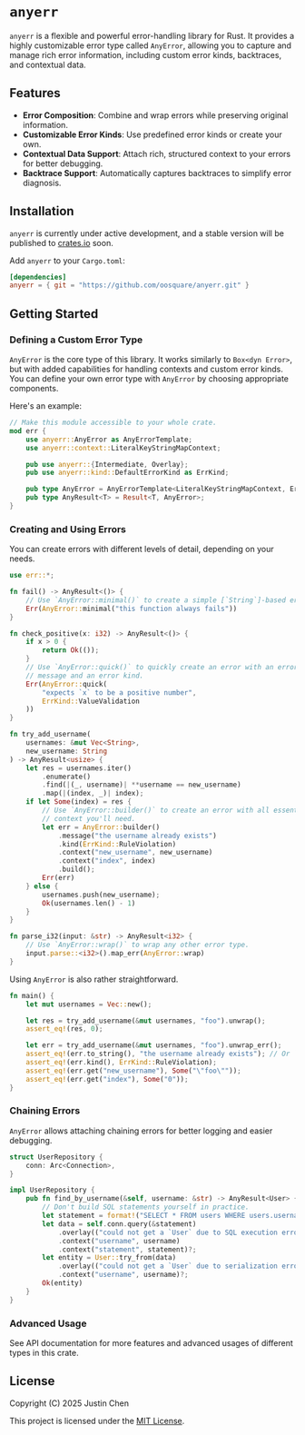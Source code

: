 # `anyerr`

`anyerr` is a flexible and powerful error-handling library for Rust. It provides a highly customizable error type called `AnyError`, allowing you to capture and manage rich error information, including custom error kinds, backtraces, and contextual data.

## Features

- **Error Composition**: Combine and wrap errors while preserving original information.
- **Customizable Error Kinds**: Use predefined error kinds or create your own.
- **Contextual Data Support**: Attach rich, structured context to your errors for better debugging.
- **Backtrace Support**: Automatically captures backtraces to simplify error diagnosis.

## Installation

`anyerr` is currently under active development, and a stable version will be published to [crates.io](https://crates.io) soon.

Add `anyerr` to your `Cargo.toml`:

```toml
[dependencies]
anyerr = { git = "https://github.com/oosquare/anyerr.git" }
```

## Getting Started

### Defining a Custom Error Type

`AnyError` is the core type of this library. It works similarly to `Box<dyn Error>`, but with added capabilities for handling contexts and custom error kinds. You can define your own error type with `AnyError` by choosing appropriate components.

Here's an example:

```rust
// Make this module accessible to your whole crate.
mod err {
    use anyerr::AnyError as AnyErrorTemplate;
    use anyerr::context::LiteralKeyStringMapContext;

    pub use anyerr::{Intermediate, Overlay};
    pub use anyerr::kind::DefaultErrorKind as ErrKind;

    pub type AnyError = AnyErrorTemplate<LiteralKeyStringMapContext, ErrKind>;
    pub type AnyResult<T> = Result<T, AnyError>;
}
```

### Creating and Using Errors

You can create errors with different levels of detail, depending on your needs.

```rust
use err::*;

fn fail() -> AnyResult<()> {
    // Use `AnyError::minimal()` to create a simple [`String`]-based error.
    Err(AnyError::minimal("this function always fails"))
}

fn check_positive(x: i32) -> AnyResult<()> {
    if x > 0 {
        return Ok(());
    }
    // Use `AnyError::quick()` to quickly create an error with an error
    // message and an error kind.
    Err(AnyError::quick(
        "expects `x` to be a positive number",
        ErrKind::ValueValidation
    ))
}

fn try_add_username(
    usernames: &mut Vec<String>,
    new_username: String
) -> AnyResult<usize> {
    let res = usernames.iter()
        .enumerate()
        .find(|(_, username)| **username == new_username)
        .map(|(index, _)| index);
    if let Some(index) = res {
        // Use `AnyError::builder()` to create an error with all essential
        // context you'll need.
        let err = AnyError::builder()
            .message("the username already exists")
            .kind(ErrKind::RuleViolation)
            .context("new_username", new_username)
            .context("index", index)
            .build();
        Err(err)
    } else {
        usernames.push(new_username);
        Ok(usernames.len() - 1)
    }
}

fn parse_i32(input: &str) -> AnyResult<i32> {
    // Use `AnyError::wrap()` to wrap any other error type.
    input.parse::<i32>().map_err(AnyError::wrap)
}
```

Using `AnyError` is also rather straightforward.

```rust
fn main() {
    let mut usernames = Vec::new();

    let res = try_add_username(&mut usernames, "foo").unwrap();
    assert_eq!(res, 0);

    let err = try_add_username(&mut usernames, "foo").unwrap_err();
    assert_eq!(err.to_string(), "the username already exists"); // Or `err.message()`.
    assert_eq!(err.kind(), ErrKind::RuleViolation);
    assert_eq!(err.get("new_username"), Some("\"foo\""));
    assert_eq!(err.get("index"), Some("0"));
}
```

### Chaining Errors

`AnyError` allows attaching chaining errors for better logging and easier debugging.

```rust
struct UserRepository {
    conn: Arc<Connection>,
}

impl UserRepository {
    pub fn find_by_username(&self, username: &str) -> AnyResult<User> {
        // Don't build SQL statements yourself in practice.
        let statement = format!("SELECT * FROM users WHERE users.username = '{username}'");
        let data = self.conn.query(&statement)
            .overlay(("could not get a `User` due to SQL execution error", ErrKind::EntityAbsence))
            .context("username", username)
            .context("statement", statement)?;
        let entity = User::try_from(data)
            .overlay(("could not get a `User` due to serialization error", Errkind::EntityAbsence))
            .context("username", username)?;
        Ok(entity)
    }
}
```

### Advanced Usage

See API documentation for more features and advanced usages of different types in this crate.

## License

Copyright (C) 2025 Justin Chen

This project is licensed under the [MIT License](https://github.com/oosquare/anyerr/blob/main/LICENSE).

